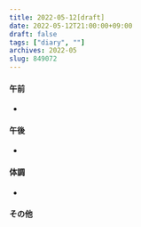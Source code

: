 ```yaml
---
title: 2022-05-12[draft]
date: 2022-05-12T21:00:00+09:00
draft: false
tags: ["diary", ""]
archives: 2022-05
slug: 849072
---
```

#### 午前
- 
#### 午後
- 
#### 体調
- 
#### その他